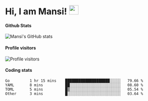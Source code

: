 # Hi, I am Mansi! <img src="https://user-images.githubusercontent.com/1303154/88677602-1635ba80-d120-11ea-84d8-d263ba5fc3c0.gif" width="30px">

#### Github Stats

![Mansi's GitHub stats](https://github-readme-stats.vercel.app/api?username=mansikulkarni96&theme=tokyonight&count_private=true&show_icons=true&hide=contribs)

#### Profile visitors

![Profile visitors](https://visitor-badge.glitch.me/badge?page_id=page.id&left_color=grey&right_color=blue)

#### Coding stats

<!--START_SECTION:waka-->

```text
Go         1 hr 15 mins    ████████████████████░░░░░   79.66 %
YAML       8 mins          ██░░░░░░░░░░░░░░░░░░░░░░░   08.60 %
TOML       5 mins          █▒░░░░░░░░░░░░░░░░░░░░░░░   05.54 %
Other      3 mins          █░░░░░░░░░░░░░░░░░░░░░░░░   03.64 %
```

<!--END_SECTION:waka-->
